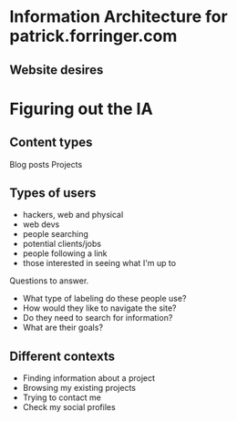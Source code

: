 # Information Architecture for patrick.forringer.com

## Website desires

# Figuring out the IA

## Content types

Blog posts
Projects

## Types of users

* hackers, web and physical
* web devs
* people searching
* potential clients/jobs
* people following a link
* those interested in seeing what I'm up to

Questions to answer.

* What type of labeling do these people use?
* How would they like to navigate the site?
* Do they need to search for information?
* What are their goals?

## Different contexts

* Finding information about a project
* Browsing my existing projects
* Trying to contact me
* Check my social profiles
